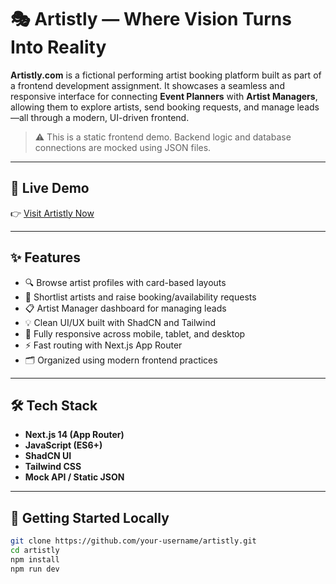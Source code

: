# 🎭 Artistly — Where Vision Turns Into Reality

**Artistly.com** is a fictional performing artist booking platform built as part of a frontend development assignment. It showcases a seamless and responsive interface for connecting **Event Planners** with **Artist Managers**, allowing them to explore artists, send booking requests, and manage leads—all through a modern, UI-driven frontend.

> ⚠️ This is a static frontend demo. Backend logic and database connections are mocked using JSON files.

---

## 🔗 Live Demo

👉 [Visit Artistly Now](https://artistly-xeqz.vercel.app/)

---

## ✨ Features

- 🔍 Browse artist profiles with card-based layouts  
- 📌 Shortlist artists and raise booking/availability requests  
- 📋 Artist Manager dashboard for managing leads  
- 💡 Clean UI/UX built with ShadCN and Tailwind  
- 📱 Fully responsive across mobile, tablet, and desktop  
- ⚡ Fast routing with Next.js App Router  
- 🗂️ Organized using modern frontend practices

---

## 🛠️ Tech Stack

- **Next.js 14 (App Router)**  
- **JavaScript (ES6+)**  
- **ShadCN UI**  
- **Tailwind CSS**  
- **Mock API / Static JSON**

---

## 🚀 Getting Started Locally

```bash
git clone https://github.com/your-username/artistly.git
cd artistly
npm install
npm run dev

